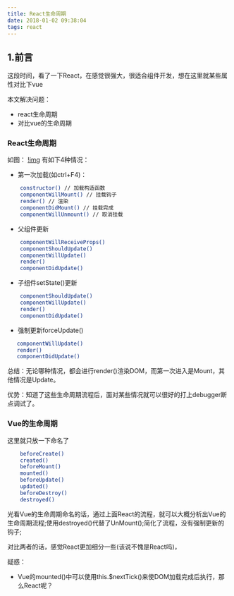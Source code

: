 ```yaml
---
title: React生命周期
date: 2018-01-02 09:38:04
tags: react
---
```

## 1.前言
这段时间，看了一下React，在感觉很强大，很适合组件开发，想在这里就某些属性对比下vue

本文解决问题：
- react生命周期
- 对比vue的生命周期

<!-- more -->

### React生命周期
如图：
[!img](react_1.png)
有如下4种情况：
- 第一次加载(如ctrl+F4)：
``` bash
    constructor() // 加载构造函数
    componentWillMount() // 挂载钩子
    render() // 渲染
    componentDidMount() // 挂载完成
    componentWillUnmount() // 取消挂载
```
- 父组件更新
``` bash
    componentWillReceiveProps()
    componentShouldUpdate()
    componentWillUpdate()
    render()
    componentDidUpdate()
```
- 子组件setState()更新
``` bash
    componentShouldUpdate()
    componentWillUpdate()
    render()
    componentDidUpdate()
```
- 强制更新forceUpdate()
``` bash
   componentWillUpdate()
   render()
   componentDidUpdate()
```
总结：无论哪种情况，都会进行render()渲染DOM，而第一次进入是Mount，其他情况是Update。

优势：知道了这些生命周期流程后，面对某些情况就可以很好的打上debugger断点调试了。

### Vue的生命周期
这里就只放一下命名了
``` bash
    beforeCreate()
    created()
    beforeMount()
    mounted()
    beforeUpdate()
    updated()
    beforeDestroy()
    destroyed()
```
光看Vue的生命周期命名的话，通过上面React的流程，就可以大概分析出Vue的生命周期流程;使用destroyed()代替了UnMount();简化了流程，没有强制更新的钩子;

对比两者的话，感觉React更加细分一些(该说不愧是React吗)，

疑惑：
- Vue的mounted()中可以使用this.$nextTick()来使DOM加载完成后执行，那么React呢？